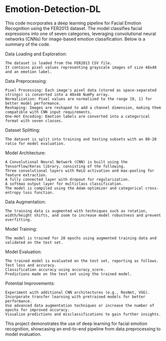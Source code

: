 # Emotion-Detection-DL
This code incorporates a deep learning pipeline for Facial Emotion Recognition using the FER2013 dataset. The model classifies facial expressions into one of seven categories, leveraging convolutional neural networks (CNNs) for image-based emotion classification. Below is a summary of the code.

Data Loading and Exploration:

    The dataset is loaded from the FER2013 CSV file.
    It contains pixel values representing grayscale images of size 48x48 and an emotion label.

Data Preprocessing:

    Pixel Processing: Each image's pixel data (stored as space-separated strings) is converted into a 48x48 NumPy array.
    Normalization: Pixel values are normalized to the range [0, 1] for better model performance.
    Reshaping: Images are reshaped to add a channel dimension, making them compatible with CNN input requirements.
    One-Hot Encoding: Emotion labels are converted into a categorical format with seven classes.

Dataset Splitting:

    The dataset is split into training and testing subsets with an 80-20 ratio for model evaluation.

Model Architecture:

    A Convolutional Neural Network (CNN) is built using the TensorFlow/Keras library, consisting of the following.
    Three convolutional layers with ReLU activation and max-pooling for feature extraction.
    A fully connected layer with dropout for regularization.
    A softmax output layer for multiclass classification.
    The model is compiled using the Adam optimizer and categorical cross-entropy loss function.

Data Augmentation:

    The training data is augmented with techniques such as rotation, width/height shifts, and zoom to increase model robustness and prevent overfitting.

Model Training:

    The model is trained for 20 epochs using augmented training data and validated on the test set.

Model Evaluation:

    The trained model is evaluated on the test set, reporting as follows.
    Test loss and accuracy.
    Classification accuracy using accuracy_score.
    Predictions made on the test set using the trained model.

Potential Improvements:

    Experiment with additional CNN architectures (e.g., ResNet, VGG).
    Incorporate transfer learning with pretrained models for better performance.
    Use advanced data augmentation techniques or increase the number of epochs for improved accuracy.
    Visualize predictions and misclassifications to gain further insights.

This project demonstrates the use of deep learning for facial emotion recognition, showcasing an end-to-end pipeline from data preprocessing to model evaluation.
